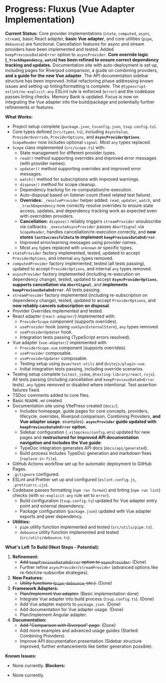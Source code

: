 # Progress: Fluxus (Vue Adapter Implementation)

**Current Status:** Core provider implementations (`state`, `computed`, `async`,
`stream`), basic React adapter, **basic Vue adapter**, and core utilities
(`pipe`, `debounce`) are functional. Cancellation features for async and stream
providers have been implemented and tested. Added `keepPreviousDataOnError`
option to `asyncProvider`. **Core override logic (`_trackDependency`, `watch`)
has been refined to ensure correct dependency tracking and updates.**
Documentation site with auto-deployment is set up, including pages for Riverpod
comparison, a guide on combining providers, **and a guide for the new Vue
adapter**. The API documentation sidebar structure has been improved. Initial
refactoring phase addressing known issues and setting up linting/formatting is
complete. The `@typescript-eslint/no-explicit-any` ESLint rule is enforced
(`error`) and the codebase passes linting checks. Memory Bank is updated. Focus
is now on integrating the Vue adapter into the build/package and potentially
further refinements or features.

**What Works:**

- Project setup complete (`package.json`, `tsconfig.json`, `tsup.config.ts`).
- Core types defined (`src/types.ts`), including `AsyncValue`,
  `ProviderOverride`, `ProviderOptions`, and **`AsyncProviderOptions`**.
  `ScopeReader` now includes optional `signal`. Most `any` types replaced.
- `Scope` class implemented (`src/scope.ts`) with:
  - State management for different provider types.
  - `read()` method supporting overrides and improved error messages (with
    provider names).
  - `updater()` method supporting overrides and improved error messages.
  - `watch()` method for subscriptions with improved warnings.
  - `dispose()` method for scope cleanup.
  - Dependency tracking for re-computation/re-execution.
  - Auto-disposal based on listener count (fixed related test failure).
  - **Overrides:** `_resolveProvider` helper added. `read`, `updater`, `watch`,
    and `_trackDependency` now correctly resolve overrides to ensure state
    access, updates, and dependency tracking work as expected even with
    overridden providers.
  - **Cancellation:** `dispose()` reliably triggers `streamProvider` unsubscribe
    via callbacks. `_executeAsyncProvider` passes `AbortSignal` via
    `ScopeReader`, handles cancellation/re-execution correctly, and **now stores
    `lastSuccessfulData` to implement `keepPreviousDataOnError`**.
  - Improved error/warning messages using provider names.
  - Most `any` types replaced with `unknown` or specific types.
- `stateProvider` factory implemented, tested, updated to accept
  `ProviderOptions`, and internal `any` types removed.
- `computedProvider` factory implemented, tested (all tests passing), updated to
  accept `ProviderOptions`, and internal `any` types removed.
- `asyncProvider` factory implemented (including re-execution on dependency
  change), tested, updated to accept **`AsyncProviderOptions`**, **supports
  cancellation via `AbortSignal`**, and **implements
  `keepPreviousDataOnError`**. All tests passing.
- `streamProvider` factory implemented (including re-subscription on dependency
  change), tested, updated to accept `ProviderOptions`, and **now reliably
  cancels subscription on disposal**.
- Provider Overrides implemented and tested.
- React adapter (`react-adapter/`) implemented with:
  - `ProviderScope` component (supports overrides).
  - `useProvider` hook (using `useSyncExternalStore`), `any` types removed.
  - `useProviderUpdater` hook.
  - Integration tests passing (TypeScript errors resolved).
- Vue adapter (`vue-adapter/`) implemented with:
  - `ProviderScope.vue` component (supports overrides).
  - `useProvider` composable.
  - `useProviderUpdater` composable.
  - Testing setup using `@vue/test-utils` and `@vitejs/plugin-vue`.
  - Initial integration tests passing, including override scenarios.
- Testing setup complete (`vitest`, `jsdom`, `@testing-library/react`, `rxjs`).
  All tests passing (including cancellation and `keepPreviousDataOnError`
  tests). `any` types removed or disabled where intentional. Test assertion
  failures fixed.
- TSDoc comments added to core files.
- Basic `README.md` created.
- Documentation site using VitePress created (`docs/`).
  - Includes homepage, guide pages for core concepts, providers, lifecycle,
    overrides, Riverpod comparison, Combining Providers, **and Vue adapter
    usage**. examples). **`asyncProvider` guide updated with
    `keepPreviousDataOnError` option.**
  - Sidebar configuration (`.vitepress/config.mts`) updated for new pages and
    **restructured for improved API documentation navigation and includes the
    Vue guide**.
  - TypeDoc integration generates API docs (`docs/api/generated`).
  - Build process includes TypeDoc generation and markdown fixes
    (`replace-in-file`).
- GitHub Actions workflow set up for automatic deployment to GitHub Pages.
- `.gitignore` configured.
- ESLint and Prettier set up and configured (`eslint.config.js`,
  `.prettierrc.cjs`).
- Codebase passes formatting (`npm run format`) and linting (`npm run lint`)
  checks (with `no-explicit-any` rule set to `error`).
  - Build configuration (`tsup.config.ts`) updated for Vue adapter entry point
    and external dependency.
  - Package configuration (`package.json`) updated with Vue adapter exports and
    peer dependency.
- **Utilities:**
  - `pipe` utility function implemented and tested (`src/utils/pipe.ts`).
  - `debounce` utility function implemented and tested
    (`src/utils/debounce.ts`).

**What's Left To Build (Next Steps - Potential):**

1. **Refinement:**
   - ~~Add `keepPreviousDataOnError` option to `asyncProvider`.~~ (Done)
   - Further refine `asyncProvider`/`streamProvider` (advanced options like
     re-fetch/re-subscribe strategies).
2. **New Features:**
   - ~~Utility functions (`pipe`, `debounce`, etc.).~~ (Done)
3. **Framework Adapters:**
   - ~~Plan/Implement Vue adapter.~~ (Basic implementation done)
   - Integrate Vue adapter into build process (`tsup.config.ts`). (Done)
   - Add Vue adapter exports to `package.json`. (Done)
   - Add documentation for Vue adapter usage. (Done)
   - Plan/Implement Angular adapter.
4. **Documentation:**
   - ~~Add "Comparison with Riverpod" page.~~ (Done)
   - Add more examples and advanced usage guides (Started: Combining Providers).
   - Improve API documentation presentation (Sidebar structure improved, further
     enhancements like better generation possible).

**Known Issues:**

- None currently. **Blockers:**

- None currently.
